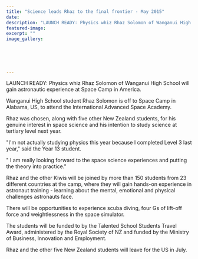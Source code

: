 ```yaml
---
title: "Science leads Rhaz to the final frontier - May 2015"
date: 
description: "LAUNCH READY: Physics whiz Rhaz Solomon of Wanganui High School will gain astronautic experience at Space Camp in America, from Wanganui Chronicle article on 7/5/15..."
featured-image: 
excerpt: ""
image_gallery:
	
	
	
	
	
---
```


<p><span>LAUNCH READY: Physics whiz Rhaz Solomon of Wanganui High School will gain astronautic experience at Space Camp in America.</span></p>
<p>Wanganui High School student Rhaz Solomon is off to Space Camp in Alabama, US, to attend the International Advanced Space Academy.</p>
<p>Rhaz was chosen, along with five other New Zealand students, for his genuine interest in space science and his intention to study science at tertiary level next year.</p>
<p>"I'm not actually studying physics this year because I completed Level 3 last year," said the Year 13 student.</p>
<p>" I am really looking forward to the space science experiences and putting the theory into practice."</p>
<p>Rhaz and the other Kiwis will be joined by more than 150 students from 23 different countries at the camp, where they will gain hands-on experience in astronaut training - learning about the mental, emotional and physical challenges astronauts face.</p>
<p>There will be opportunities to experience scuba diving, four Gs of lift-off force and weightlessness in the space simulator.</p>
<p>The students will be funded to by the Talented School Students Travel Award, administered by the Royal Society of NZ and funded by the Ministry of Business, Innovation and Employment.</p>
<p>Rhaz and the other five New Zealand students will leave for the US in July.</p>

